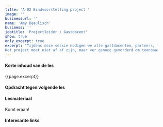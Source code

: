 ```yaml
---
title: 'A-02 Eindvoorstelling project '
image: ''
businessurl: ''
name: 'Amy Beaulisch'
business: ''
jobtitle: 'Projectleider / Gastdocent'
show: true
only_excerpt: true
excerpt: "Tijdens deze sessie nodigen we alle gastdocenten, partners, familie en vrienden uit om hen te laten zien wat jullie allemaal gemaakt hebben tijdens het FabZero project.
Het project moet niet af af zijn, maar ver genoeg gevorderd om toonbaar te zijn. "
---
```

> 
#### Korte inhoud van de les
{{page.excerpt}}

#### Opdracht tegen volgende les


#### Lesmateriaal
Komt eraan!


#### Interesante links 

